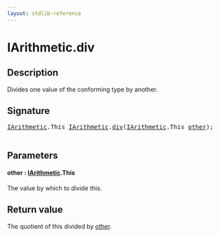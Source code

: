 ```yaml
---
layout: stdlib-reference
---
```


# IArithmetic\.div

## Description

Divides one value of the conforming type by another.



## Signature 

<pre>
<a href="../interfaces/iarithmetic-01/index.html" class="code_type">IArithmetic</a>.<span class="code_keyword">This</span> <a href="../interfaces/iarithmetic-01/index.html" class="code_type">IArithmetic</a>.<a href="div.html">div</a>(<a href="../interfaces/iarithmetic-01/index.html" class="code_type">IArithmetic</a>.<span class="code_keyword">This</span> <a href="div.html#decl-other" class="code_param">other</a>);

</pre>

## Parameters

####  <a id="decl-other"></a>other  : [IArithmetic](../interfaces/iarithmetic-01/index.html)\.This
The value by which to divide <span class='code'>this</span>.


## Return value
The quotient of <span class='code'>this</span> divided by <span class='code'><a href="div.html#decl-other" class="code_param">other</a></span>.



